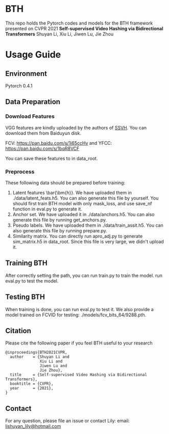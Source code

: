 # BTH
This repo holds the Pytorch codes and models for the BTH framework presented on CVPR 2021
**Self-supervised Video Hashing via Bidirectional Transformers**
Shuyan Li, Xiu Li, Jiwen Lu, Jie Zhou

[//]: ------------------------------Separator------------------------------

# Usage Guide

## Environment
Pytorch 0.4.1

## Data Preparation

### Download Features

VGG features are kindly uploaded by the authors of [SSVH]. You can download them from Baiduyun disk.

FCV: https://pan.baidu.com/s/1i65ccHv and YFCC: https://pan.baidu.com/s/1bqR8VCF  

You can save these features to in data_root.

### Preprocess

These following data should be prepared before training:
1. Latent features \bar{\bm{h}}. We have uploaded them in ./data/latent_feats.h5. You can also generate this file by yourself.
You should first train BTH model with only mask_loss, and use save_nf function in eval.py to generate it. 
2. Anchor set. We have uploaded it in ./data/anchors.h5. You can also generate this file by running get_anchors.py.
3. Pseudo labels. We have uploaded them in ./data/train_assit.h5. You can also generate this file by running prepare.py.
4. Similarity matrix. You can directly run apro_adj.py to generate sim_matrix.h5 in data_root. Since this file is very large, we didn't upload it.

## Training BTH
After correctly setting the path, you can run train.py to train the model. run eval.py to test the model. 

## Testing BTH
When training is done, you can run eval.py to test it.
We also provide a model trained on FCVID for testing: ./models/fcv_bits_64/9288.pth.

## Citation

Please cite the following paper if you feel BTH useful to your research

```
@inproceedings{BTH2021CVPR,
  author    = {Shuyan Li and
               Xiu Li and
               Jiwen Lu and
               Jie Zhou},
  title     = {Self-supervised Video Hashing via Bidirectional Transformers},
  booktitle = {CVPR},
  year      = {2021},
}
```
## Contact
For any question, please file an issue or contact Lily:
email: lishuyan_lily@hotmail.com

[SSVH]:https://github.com/lixiangpengcs/Self-Supervised-Video-Hashing